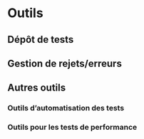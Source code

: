 # Outils

## Dépôt de tests


## Gestion de rejets/erreurs


## Autres outils

### Outils d’automatisation des tests

### Outils pour les tests de performance
